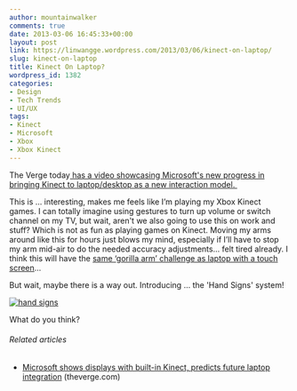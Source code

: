```yaml
---
author: mountainwalker
comments: true
date: 2013-03-06 16:45:33+00:00
layout: post
link: https://linwangge.wordpress.com/2013/03/06/kinect-on-laptop/
slug: kinect-on-laptop
title: Kinect On Laptop?
wordpress_id: 1382
categories:
- Design
- Tech Trends
- UI/UX
tags:
- Kinect
- Microsoft
- Xbox
- Xbox Kinect
---
```


The Verge today[ has a video showcasing Microsoft's new progress in bringing Kinect to laptop/desktop as a new interaction model. ](http://www.theverge.com/2013/3/6/4069598/kinect-for-windows-hand-detection-hands-on)

This is … interesting, makes me feels like I’m playing my Xbox Kinect games. I can totally imagine using gestures to turn up volume or switch channel on my TV, but wait, aren't we also going to use this on work and stuff? Which is not as fun as playing games on Kinect. Moving my arms around like this for hours just blows my mind, especially if I’ll have to stop my arm mid-air to do the needed accuracy adjustments… felt tired already. I think this will have the [same ‘gorilla arm’ challenge as laptop with a touch screen](http://linwangge.wordpress.com/2013/03/05/uicraft-rethinking-touch-screen-on-laptop/)…

But wait, maybe there is a way out. Introducing ... the 'Hand Signs' system!

[![hand signs](http://linwangge.files.wordpress.com/2013/03/hand-signs.jpg)](http://linwangge.files.wordpress.com/2013/03/hand-signs.jpg)



What do you think?


###### Related articles





	
  * [Microsoft shows displays with built-in Kinect, predicts future laptop integration](http://www.theverge.com/2013/3/5/4065872/kinect-built-into-displays-future-laptop-integration) (theverge.com)


